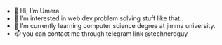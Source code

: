 - 👋 Hi, I’m Umera
- 👀 I’m interested in web dev,problem solving stuff like that..
- 🌱 I’m currently learning computer science degree at jimma university.
- 📫 you can contact me through telegram link @technerdguy

<!---
umera27/umera27 is a ✨ special ✨ repository because its `README.md` (this file) appears on your GitHub profile.
You can click the Preview link to take a look at your changes.
--->
